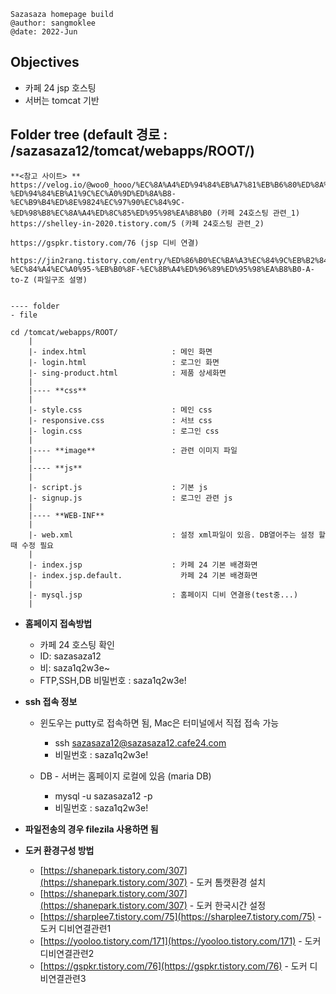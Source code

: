 ```
Sazasaza homepage build
@author: sangmoklee
@date: 2022-Jun
```

## **Objectives**
* 카페 24 jsp 호스팅
* 서버는 tomcat 기반


## **Folder tree**  (default 경로 : /sazasaza12/tomcat/webapps/ROOT/)
```
**<참고 사이트> **
https://velog.io/@woo0_hooo/%EC%8A%A4%ED%94%84%EB%A7%81%EB%B6%80%ED%8A%B8-%ED%94%84%EB%A1%9C%EC%A0%9D%ED%8A%B8-%EC%B9%B4%ED%8E%9824%EC%97%90%EC%84%9C-%ED%98%B8%EC%8A%A4%ED%8C%85%ED%95%98%EA%B8%B0 (카페 24호스팅 관련_1)
https://shelley-in-2020.tistory.com/5 (카페 24호스팅 관련_2)

https://gspkr.tistory.com/76 (jsp 디비 연결)

https://jin2rang.tistory.com/entry/%ED%86%B0%EC%BA%A3%EC%84%9C%EB%B2%84-%EC%84%A4%EC%A0%95-%EB%B0%8F-%EC%8B%A4%ED%96%89%ED%95%98%EA%B8%B0-A-to-Z (파일구조 설명)


---- folder
- file

cd /tomcat/webapps/ROOT/
    |
    |- index.html                   : 메인 화면
    |- login.html                   : 로그인 화면
    |- sing-product.html            : 제품 상세화면
    |
    |---- **css**                   
    |                               
    |- style.css                    : 메인 css
    |- responsive.css               : 서브 css
    |- login.css                    : 로그인 css
    |                                 
    |---- **image**                 : 관련 이미지 파일
    | 
    |---- **js**
    |
    |- script.js                    : 기본 js
    |- signup.js                    : 로그인 관련 js
    |
    |---- **WEB-INF**               
    |
    |- web.xml                      : 설정 xml파일이 있음. DB열어주는 설정 할 때 수정 필요
    |
    |- index.jsp                    : 카페 24 기본 배경화면
    |- index.jsp.default.             카페 24 기본 배경화면
    |
    |- mysql.jsp                    : 홈페이지 디비 연결용(test중...)
    |
```


* **홈페이지 접속방법**
    * 카페 24 호스팅 확인
    * ID: sazasaza12
    * 비:  saza1q2w3e~
    * FTP,SSH,DB 비밀번호 : saza1q2w3e!

* **ssh 접속 정보**
    * 윈도우는 putty로 접속하면 됨, Mac은 터미널에서 직접 접속 가능
        * ssh sazasaza12@sazasaza12.cafe24.com
        * 비밀번호 : saza1q2w3e!
   
    * DB - 서버는 홈페이지 로컬에 있음 (maria DB)
        * mysql -u sazasaza12 -p 
        * 비밀번호 : saza1q2w3e!

* **파일전송의 경우 filezila 사용하면 됨**

* **도커 환경구성 방법**
    * [https://shanepark.tistory.com/307](https://shanepark.tistory.com/307) - 도커 톰캣환경 설치
    * [https://shanepark.tistory.com/307](https://shanepark.tistory.com/307) - 도커 한국시간 설정
    * [https://sharplee7.tistory.com/75](https://sharplee7.tistory.com/75) - 도커 디비연결관련1
    * [https://yooloo.tistory.com/171](https://yooloo.tistory.com/171) - 도커 디비연결관련2
    * [https://gspkr.tistory.com/76](https://gspkr.tistory.com/76) - 도커 디비연결관련3


